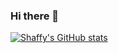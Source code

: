 ### Hi there 👋

[![Shaffy's GitHub stats](https://github-readme-stats.vercel.app/api?username=ShaffySwitcher)](https://github.com/anuraghazra/github-readme-stats)
